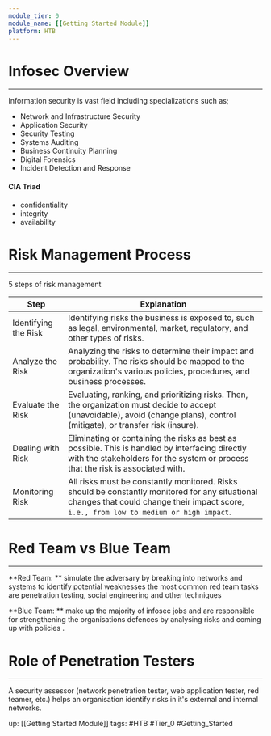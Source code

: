 ```yaml
---
module_tier: 0
module_name: [[Getting Started Module]]
platform: HTB
---
```

# Infosec Overview

---

Information security is vast field including specializations such as;

- Network and Infrastructure Security
- Application Security
- Security Testing
- Systems Auditing
- Business Continuity Planning
- Digital Forensics
- Incident Detection and Response

#### CIA Triad
- confidentiality
- integrity
- availability

# Risk Management Process

---

5 steps of risk management

| Step | Explanation |
| ---- | ---- |
| Identifying the Risk | Identifying risks the business is exposed to, such as legal, environmental, market, regulatory, and other types of risks. |
| Analyze the Risk | Analyzing the risks to determine their impact and probability. The risks should be mapped to the organization's various policies, procedures, and business processes. |
| Evaluate the Risk | Evaluating, ranking, and prioritizing risks. Then, the organization must decide to accept (unavoidable), avoid (change plans), control (mitigate), or transfer risk (insure). |
| Dealing with Risk | Eliminating or containing the risks as best as possible. This is handled by interfacing directly with the stakeholders for the system or process that the risk is associated with. |
| Monitoring Risk | All risks must be constantly monitored. Risks should be constantly monitored for any situational changes that could change their impact score, `i.e., from low to medium or high impact`. |

# Red Team vs Blue Team

---

**Red Team: ** simulate the adversary by breaking into networks and systems to identify potential weaknesses the most common red team tasks are penetration testing, social engineering and other techniques

**Blue Team: ** make up the majority of infosec jobs and are responsible for strengthening the organisations defences by analysing risks and coming up with policies .

# Role of Penetration Testers

---

A security assessor (network penetration tester, web application tester, red teamer, etc.) helps an organisation identify risks in it's external and internal networks.

up: [[Getting Started Module]]
tags: #HTB #Tier_0 #Getting_Started 